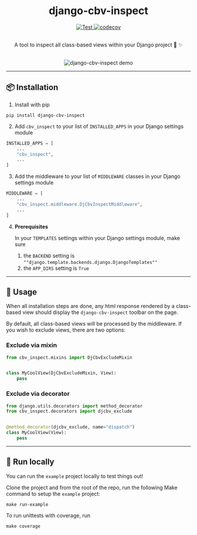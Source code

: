 <h1 align="center">
    django-cbv-inspect
</h1>

<div align="center">

<a href="https://github.com/sjbitcode/django-cbv-inspect/actions/workflows/test.yml">
    <img src="https://github.com/sjbitcode/django-cbv-inspect/actions/workflows/test.yml/badge.svg?branch=master&event=push" alt="Test">
</a>
    <a href="https://codecov.io/gh/sjbitcode/django-cbv-inspect">
        <img src="https://codecov.io/gh/sjbitcode/django-cbv-inspect/branch/main/graph/badge.svg?token=wAjvQLGtpd" alt="codecov">
    </a>
</div>
<br>
<p align="center">
    A tool to inspect all class-based views within your Django project 🔎 ✨
</p>

<p align="center">
    <br>
    <img src="https://user-images.githubusercontent.com/6550256/210189547-b173d5a6-d69f-482e-b85b-5be31098610c.gif" alt="django-cbv-inspect demo"/>
</p>


---
## 📦 Installation
1. Install with pip
```
pip install django-cbv-inspect
```

2. Add `cbv_inspect` to your list of `INSTALLED_APPS` in your Django settings module
```python
INSTALLED_APPS = [
    ...
    "cbv_inspect",
    ...
]
```

3. Add the middleware to your list of `MIDDLEWARE` classes in your Django settings module
```python
MIDDLEWARE = [
    ...
    "cbv_inspect.middleware.DjCbvInspectMiddleware",
    ...
]
```

4. **Prerequisites**
    
    In your `TEMPLATES` settings within your Django settings module, make sure
   1. the `BACKEND` setting is `""django.template.backends.django.DjangoTemplates""`
   2. the `APP_DIRS` setting is `True`

---

## 🛞 Usage
When all installation steps are done, any html response rendered by a class-based view should display the `django-cbv-inspect` toolbar on the page.

By default, all class-based views will be processed by the middleware. If you wish to exclude views, there are two options:

### Exclude via mixin
```python
from cbv_inspect.mixins import DjCbvExcludeMixin


class MyCoolView(DjCbvExcludeMixin, View):
    pass
```


### Exclude via decorator
```python
from django.utils.decorators import method_decorator
from cbv_inspect.decorators import djcbv_exclude


@method_decorator(djcbv_exclude, name="dispatch")
class MyCoolView(View):
    pass
```

---

## 🧪 Run locally
You can run the `example` project locally to test things out!

Clone the project and from the root of the repo, run the following Make command to setup the `example` project:
```
make run-example
```

To run unittests with coverage, run
```
make coverage
```